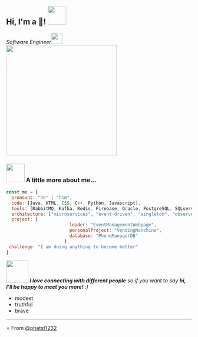 <h2> Hi, I'm a 🌳! <img src="https://media.giphy.com/media/mGcNjsfWAjY5AEZNw6/giphy.gif" width="50"></h2>
<!-- <img align='right' src="https://media.giphy.com/media/KxbZ21Jnz4YdaLN2co/giphy.gif" width="250"> -->
<p><em>Software Engineer</a><img src="https://media.giphy.com/media/fYSnHlufseco8Fh93Z/giphy.gif" width="30"></br>
  <img src="https://media.giphy.com/media/WUlplcMpOCEmTGBtBW/giphy.gif" width="300"> 
</em></p>

<!-- [![Twitter: ThaiiBraga](https://img.shields.io/twitter/follow/ThaiiBraga?style=social)](https://twitter.com/ThaiiBraga)
[![Linkedin: thaianebraga](https://img.shields.io/badge/-thaianebraga-blue?style=flat-square&logo=Linkedin&logoColor=white&link=https://www.linkedin.com/in/thaianebraga/)](https://www.linkedin.com/in/thaianebraga/)
[![GitHub Thaiane](https://img.shields.io/github/followers/thaiane?label=follow&style=social)](https://github.com/Thaiane) -->


### <img src="https://media.giphy.com/media/VgCDAzcKvsR6OM0uWg/giphy.gif" width="50"> A little more about me...  

```javascript
const me = {
  pronouns: "he" | "him",
  code: [Java, HTML, CSS, C++, Python, Javascript],
  tools: [RabbitMQ, Kafka, Redis, Firebase, Oracle, PostgreSQL, SQLserver, Postman, StarUML],
  architecture: ["microservices", "event-driven", "singleton", "observer"],
  project: {
                        leader: "EventManagementWebpage",
                        personalProject: "VendingManchine",
                        database: "PhoneManagerDB"
                      },
 challenge: "I am doing anything to become better"
}
```

<img src="https://media.giphy.com/media/LnQjpWaON8nhr21vNW/giphy.gif" width="60"> <em><b>I love connecting with different people</b> so if you want to say <b>hi, I'll be happy to meet you more!</b> :)</em>
- modest
- truthful
- brave

---

⭐️ From [@phatst1232](https://github.com/phatst1232)

<!--
**phatst1232/phatst1232** is a ✨ _special_ ✨ repository because its `README.md` (this file) appears on your GitHub profile.

Here are some ideas to get you started:

- 🔭 I’m currently working on ...
- 🌱 I’m currently learning ...
- 👯 I’m looking to collaborate on ...
- 🤔 I’m looking for help with ...
- 💬 Ask me about ...
- 📫 How to reach me: ...
- 😄 Pronouns: ...
- ⚡ Fun fact: ...
-->
